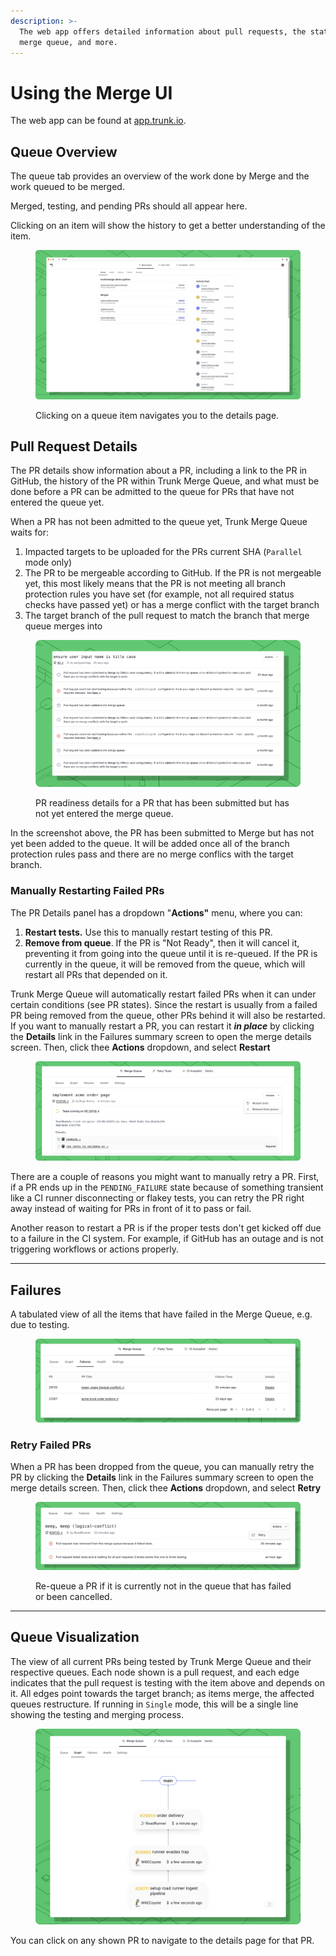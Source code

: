```yaml
---
description: >-
  The web app offers detailed information about pull requests, the state of the
  merge queue, and more.
---
```


# Using the Merge UI

The web app can be found at [app.trunk.io](https://app.trunk.io/login?intent=merge%20queue).

## Queue Overview

The queue tab provides an overview of the work done by Merge and the work queued to be merged.

&#x20;Merged, testing, and pending PRs should all appear here.&#x20;

Clicking on an item will show the history to get a better understanding of the item.

<figure><img src="../../.gitbook/assets/merge-queue-screen.png" alt=""><figcaption><p>Clicking on a queue item navigates you to the details page.</p></figcaption></figure>

## Pull Request Details

The PR details show information about a PR, including a link to the PR in GitHub, the history of the PR within Trunk Merge Queue, and what must be done before a PR can be admitted to the queue for PRs that have not entered the queue yet.

When a PR has not been admitted to the queue yet, Trunk Merge Queue waits for:

1. Impacted targets to be uploaded for the PRs current SHA (`Parallel` mode only)
2. The PR to be mergeable according to GitHub. If the PR is not mergeable yet, this most likely means that the PR is not meeting all branch protection rules you have set (for example, not all required status checks have passed yet) or has a merge conflict with the target branch
3. The target branch of the pull request to match the branch that merge queue merges into

<figure><img src="../../.gitbook/assets/merge-details (1).png" alt=""><figcaption><p>PR readiness details for a PR that has been submitted but has not yet entered the merge queue.</p></figcaption></figure>

In the screenshot above, the PR has been submitted to Merge but has not yet been added to the queue. It will be added once all of the branch protection rules pass and there are no merge conflics with the target branch.

### Manually Restarting Failed PRs

The PR Details panel has a dropdown "**Actions"** menu, where you can:

1. **Restart tests.** Use this to manually restart testing of this PR.
2. **Remove from queue**. If the PR is "Not Ready", then it will cancel it, preventing it from going into the queue until it is re-queued. If the PR is currently in the queue, it will be removed from the queue, which will restart all PRs that depended on it.

Trunk Merge Queue will automatically restart failed PRs when it can under certain conditions (see PR states). Since the restart is usually from a failed PR being removed from the queue, other PRs behind it will also be restarted. If you want to manually restart a PR, you can restart it _**in place**_ by clicking the **Details** link in the Failures summary screen to open the merge details screen. Then, click thee **Actions** dropdown, and select **Restart**

<figure><img src="../../.gitbook/assets/merge-pr-details-action (1).png" alt=""><figcaption></figcaption></figure>

There are a couple of reasons you might want to manually retry a PR. First, if a PR ends up in the `PENDING_FAILURE` state because of something transient like a CI runner disconnecting or flakey tests, you can retry the PR right away instead of waiting for PRs in front of it to pass or fail.

Another reason to restart a PR is if the proper tests don't get kicked off due to a failure in the CI system. For example, if GitHub has an outage and is not triggering workflows or actions properly.

***

## Failures

A tabulated view of all the items that have failed in the Merge Queue, e.g. due to testing.

<figure><img src="../../.gitbook/assets/merge-failures.png" alt=""><figcaption></figcaption></figure>

### Retry Failed PRs

When a PR has been dropped from the queue, you can manually retry the PR by clicking the **Details** link in the Failures summary screen to open the merge details screen. Then, click thee **Actions** dropdown, and select **Retry**

<figure><img src="../../.gitbook/assets/merge-failure-retry.png" alt=""><figcaption><p>Re-queue a PR if it is currently not in the queue that has failed or been cancelled.</p></figcaption></figure>

***

## Queue Visualization

The view of all current PRs being tested by Trunk Merge Queue and their respective queues. Each node shown is a pull request, and each edge indicates that the pull request is testing with the item above and depends on it. All edges point towards the target branch; as items merge, the affected queues restructure. If running in `Single` mode, this will be a single line showing the testing and merging process.

<figure><img src="../../.gitbook/assets/merge-graph.png" alt=""><figcaption></figcaption></figure>

You can click on any shown PR to navigate to the details page for that PR.
